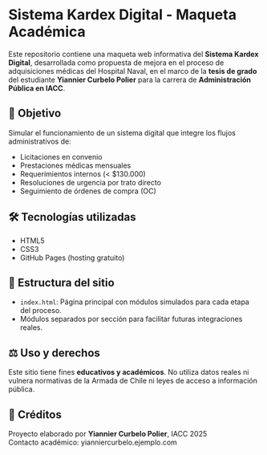 # Sistema Kardex Digital - Maqueta Académica

Este repositorio contiene una maqueta web informativa del **Sistema Kardex Digital**, desarrollada como propuesta de mejora en el proceso de adquisiciones médicas del Hospital Naval, en el marco de la **tesis de grado** del estudiante **Yiannier Curbelo Polier** para la carrera de **Administración Pública en IACC**.

## 🎯 Objetivo
Simular el funcionamiento de un sistema digital que integre los flujos administrativos de:
- Licitaciones en convenio
- Prestaciones médicas mensuales
- Requerimientos internos (< $130.000)
- Resoluciones de urgencia por trato directo
- Seguimiento de órdenes de compra (OC)

## 🛠️ Tecnologías utilizadas
- HTML5
- CSS3
- GitHub Pages (hosting gratuito)

## 📁 Estructura del sitio
- `index.html`: Página principal con módulos simulados para cada etapa del proceso.
- Módulos separados por sección para facilitar futuras integraciones reales.

## ⚖️ Uso y derechos
Este sitio tiene fines **educativos y académicos**. No utiliza datos reales ni vulnera normativas de la Armada de Chile ni leyes de acceso a información pública.

## 📌 Créditos
Proyecto elaborado por **Yiannier Curbelo Polier**, IACC 2025  
Contacto académico: yianniercurbelo.ejemplo.com
